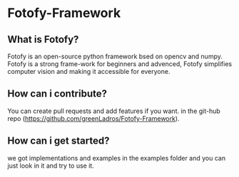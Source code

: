 # Fotofy-Framework

## What is Fotofy?
Fotofy is an open-source python framework bsed on opencv and numpy.
Fotofy is a strong frame-work for beginners and advenced,
Fotofy simplifies computer vision and making it accessible for everyone.

## How can i contribute?
You can create pull requests and add features if you want.
in the git-hub repo (https://github.com/greenLadros/Fotofy-Framework).

## How can i get started?
we got implementations and examples in the examples folder and
you can just look in it and try to use it.

